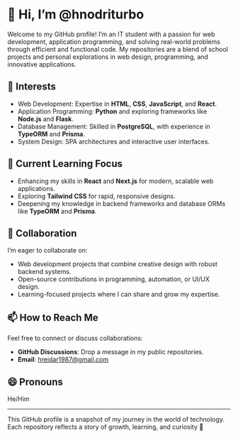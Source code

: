 # 👋 Hi, I’m @hnodriturbo

Welcome to my GitHub profile! I’m an IT student with a passion for web development, application programming, and solving real-world problems through efficient and functional code. My repositories are a blend of school projects and personal explorations in web design, programming, and innovative applications.

## 👀 Interests
- Web Development: Expertise in **HTML**, **CSS**, **JavaScript**, and **React**.
- Application Programming: **Python** and exploring frameworks like **Node.js** and **Flask**.
- Database Management: Skilled in **PostgreSQL**, with experience in **TypeORM** and **Prisma**.
- System Design: SPA architectures and interactive user interfaces.

## 🌱 Current Learning Focus
- Enhancing my skills in **React** and **Next.js** for modern, scalable web applications.
- Exploring **Tailwind CSS** for rapid, responsive designs.
- Deepening my knowledge in backend frameworks and database ORMs like **TypeORM** and **Prisma**.

## 💞️ Collaboration
I’m eager to collaborate on:
- Web development projects that combine creative design with robust backend systems.
- Open-source contributions in programming, automation, or UI/UX design.
- Learning-focused projects where I can share and grow my expertise.

## 📫 How to Reach Me
Feel free to connect or discuss collaborations:
- **GitHub Discussions**: Drop a message in my public repositories.
- **Email**: [hreidar1987@gmail.com](mailto:hreidar1987@gmail.com)

## 😄 Pronouns
He/Him

---

This GitHub profile is a snapshot of my journey in the world of technology. Each repository reflects a story of growth, learning, and curiosity 🚀

<!---
hnodriturbo/hnodriturbo is a ✨ special ✨ repository because its `README.md` (this file) appears on your GitHub profile.
You can click the Preview link to take a look at your changes.
--->
